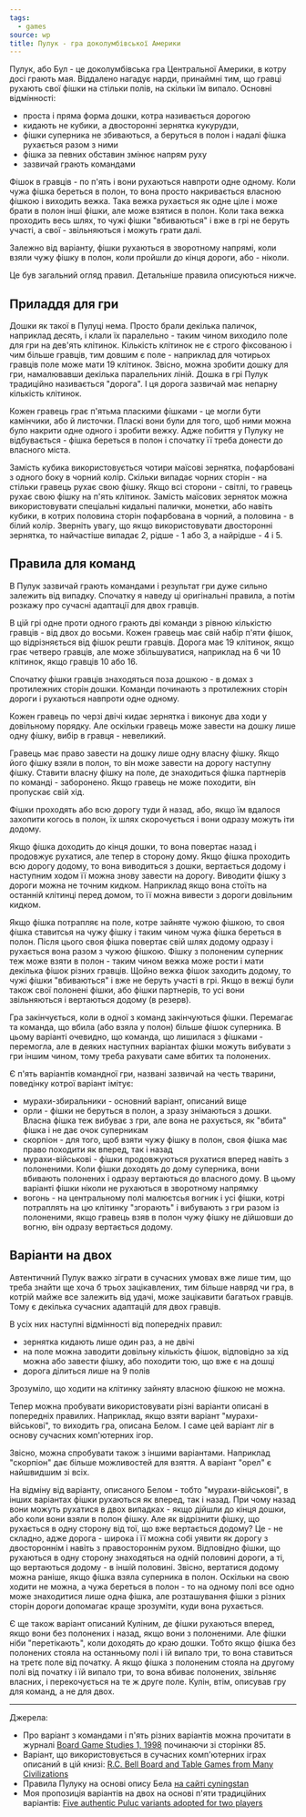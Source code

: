 ```yaml
---
tags:
  - games
source: wp
title: Пулук - гра доколумбівської Америки 
---
```

Пулук, або Бул - це доколумбівська гра Центральної Америки, в котру досі грають мая.
Віддалено нагадує нарди, принаймні тим, що гравці рухають свої фішки на стільки полів, на скільки їм випало.
Основні відмінності:

 - проста і пряма форма дошки, котра називається дорогою
 - кидають не кубики, а двосторонні зернятка кукурудзи, 
 - фішки суперника не збиваються, а беруться в полон і надалі фішка рухається разом з ними
 - фішка за певних обставин змінює напрям руху
 - зазвичай грають командами

Фішок в гравців - по п'ять і вони рухаються навпроти одне одному.
Коли чужа фішка береться в полон, то вона просто накривається власною фішкою і виходить вежка.
Така вежка рухається як одне ціле і може брати в полон інші фішки, але може взятися в полон.
Коли така вежка проходить весь шлях, то чужі фішки "вбиваються" і вже в грі не беруть участі, а свої - звільняються і можуть грати далі.

Залежно від варіанту, фішки рухаються в зворотному напрямі, коли взяли чужу фішку в полон, коли пройшли до кінця дороги, або - ніколи.

Це був загальний огляд правил. Детальніше правила описуються нижче.

## Приладдя для гри

Дошки як такої в Пулуці нема. 
Просто брали декілька паличок, наприклад десять, і клали їх паралельно - таким чином виходило поле для гри на дев'ять клітинок.
Кількість клітинок не є строго фіксованою і чим більше гравців, тим довшим є поле - наприклад для чотирьох гравців поле може мати 19 клітинок. 
Звісно, можна зробити дошку для гри, намалювавши декілька паралельних ліній.
Дошка в грі Пулук традиційно називається "дорога".
І ця дорога зазвичай має непарну кількість клітинок.

Кожен гравець грає п'ятьма пласкими фішками - це могли бути камінчики, або й листочки.
Пласкі вони були для того, щоб ними можна було накрити одне одного і зробити вежку.
Адже побиття у Пулуку не відбувається - фішка береться в полон і спочатку її треба донести до власного міста.

Замість кубика використовується чотири маїсові зернятка, пофарбовані з одного боку в чорний колір. 
Скільки випадає чорних сторін - на стільки гравець рухає свою фішку. 
Якщо всі сторони - світлі, то гравець рухає свою фішку на п'ять клітинок.
Замість маїсових зерняток можна використовувати спеціальні кидальні палички, монетки, або навіть кубики, в котрих половина сторін пофарбована в чорний, а половина - в білий колір.
Зверніть увагу, що якщо використовувати двосторонні зернятка, то найчастіше випадає 2, рідше - 1 або 3, а найрідше - 4 і 5.

## Правила для команд

В Пулук зазвичай грають командами і результат гри дуже сильно залежить від випадку.
Спочатку я наведу ці оригінальні правила, а потім розкажу про сучасні адаптації для двох гравців.

В цій грі одне проти одного грають дві команди з рівною кількістю гравців - від двох до восьми.
Кожен гравець має свій набір п'яти фішок, що відрізняється від фішок решти гравців.
Дорога має 19 клітинок, якщо грає четверо гравців, але може збільшуватися, наприклад на 6 чи 10 клітинок, якщо гравців 10 або 16.

Спочатку фішки гравців знаходяться поза дошкою - в домах з протилежних сторін дошки.
Команди починають з протилежних сторін дороги і рухаються навпроти одне одному.

Кожен гравець по черзі двічі кидає зернятка і виконує два ходи у довільному порядку.
Але оскільки гравець може завести на дошку лише одну фішку, вибір в гравця - невеликий.

Гравець має право завести на дошку лише одну власну фішку.
Якщо його фішку взяли в полон, то він може завести на дорогу наступну фішку.
Ставити власну фішку на поле, де знаходиться фішка партнерів по команді - заборонено.
Якщо гравець не може походити, він пропускає свій хід.

Фішки проходять або всю дорогу туди й назад, або, якщо їм вдалося захопити когось в полон, їх шлях скорочується і вони одразу можуть іти додому.

Якщо фішка доходить до кінця дошки, то вона повертає назад і продовжує рухатися, але тепер в сторону дому.
Якщо фішка проходить всю дорогу додому, то вона виводиться з дошки, вертається додому і наступним ходом її можна знову завести на дорогу.
Виводити фішку з дороги можна не точним кидком.
Наприклад якщо вона стоїть на останній клітинці перед домом, то її можна вивести з дороги довільним кидком.

Якщо фішка потрапляє на поле, котре зайняте чужою фішкою, то своя фішка ставитсья на чужу фішку і таким чином чужа фішка береться в полон.
Після цього своя фішка повертає свій шлях додому одразу і рухається вона разом з чужою фішкою.
Фішку з полоненим суперник теж може взяти в полон - таким чином вежка може рости і мати декілька фішок різних гравців.
Щойно вежка фішок заходить додому, то чужі фішки "вбиваються" і вже не беруть участі в грі.
Якщо в вежці були також свої полонені фішки, або фішки партнерів, то усі вони звільняються і вертаються додому (в резерв).

Гра закінчується, коли в одної з команд закінчуються фішки.
Перемагає та команда, що вбила (або взяла у полон) більше фішок суперника.
В цьому варіанті очевидно, що команда, що лишилася з фішками - перемогла, але в деяких наступних варіантах фішки можуть вибувати з гри іншим чином, тому треба рахувати саме вбитих та полонених.

Є п'ять варіантів командної гри, названі зазвичай на честь тварини, поведінку котрої варіант імітує:

- мурахи-збиральники - основний варіант, описаний вище
- орли - фішки не беруться в полон, а зразу знімаються з дошки. Власна фішка теж вибуває з гри, але вона не рахується, як "вбита" фішка і не дає очок суперникам
- скорпіон - для того, щоб взяти чужу фішку в полон, своя фішка має право походити як вперед, так і назад
- мурахи-військові - фішки продовжуються рухатися вперед навіть з полоненими. Коли фішки доходять до дому суперника, вони вбивають полонених і одразу вертаються до власного дому. В цьому варіанті фішки ніколи не рухаються в зворотному напрямку
- вогонь - на центральному полі малюєтсья вогник і усі фішки, котрі потраплять на цю клітинку "згорають" і вибувають з гри разом із полоненими, якщо гравець взяв в полон чужу фішку не дійшовши до вогню, він одразу вертається додому.

## Варіанти на двох

Автентичний Пулук важко зіграти в сучасних умовах вже лише тим, що треба знайти ще хоча б трьох зацікавлених, тим більше навряд чи гра, в котрій майже все залежить від удачі, може зацікавити багатьох гравців.
Тому є декілька сучасних адаптацій для двох гравців.

В усіх них наступні відмінності від попередніх правил:

 - зернятка кидають лише один раз, а не двічі
 - на поле можна заводити довільну кількість фішок, відповідно за хід можна або завести фішку, або походити тою, що вже є на дошці
 - дорога ділиться лише на 9 полів

Зрозуміло, що ходити на клітинку зайняту власною фішкою не можна.

Тепер можна пробувати використовувати різні варіанти описані в попередніх правилих. 
Наприклад, якщо взяти варіант "мурахи-військові", то виходить гра, описана Белом.
І саме цей варіант ліг в основу сучасних комп'ютерних ігор. 

Звісно, можна спробувати також з іншими варіантами. 
Наприклад "скорпіон" дає більше можливостей для взяття. 
А варіант "орел" є найшвидшим зі всіх.

На відміну від варіанту, описаного Белом - тобто "мурахи-військові", в інших варіантах фішки рухаються як вперед, так і назад.
При чому назад вони можуть рухатися в двох випадках - якщо дійшли до кінця дошки, або коли вони взяли в полон фішку. 
Але як відрізнити фішку, що рухається в одну сторону від тої, що вже вертається додому?
Це - не складно, адже дорога - широка і її можна собі уявити як дорогу з двостороннім і навіть з правостороннім рухом.
Відповідно фішки, що рухаються в одну сторону знаходяться на одній половині дороги, а ті, що вертаються додому - в іншій половині.
Звісно, вертатися додому можна раніше, якщо фішка взяла суперника в полон.
Оскільки на свою ходити не можна, а чужа береться в полон - то на одному полі все одно може знаходитися лише одна фішка, але розташування фішки з різних сторін дороги допомагає краще зрозуміти, куди вона рухається.

Є ще також варіант описаний Куліним, де фішки рухаються вперед, якщо вони без полонених і назад, якщо вони з полоненими.
Але фішки ніби "перетікають", коли доходять до краю дошки.
Тобто якщо фішка без полонених стояла на останньому полі і їй випало три, то вона ставиться на третє поле від початку.
А якщо фішка з полоненим стояла на другому полі від початку і їй випало три, то вона вбиває полонених, звільняє власних, і перекочується на те ж друге поле.
Кулін, втім, описував гру для команд, а не для двох.

---

Джерела:

 - Про варіант з командами і п'ять різних варіантів можна прочитати в журналі [Board Game Studies 1, 1998](https://web.archive.org/web/20121004120639/http://boardgamestudies.info:80/pdf/issue1/BGS1-complete.pdf) починаючи зі сторінки 85.
 - Варіант, що використовується в сучасних комп'ютерних іграх описаний в цій книзі: [R.C. Bell Board and Table Games from Many Civilizations](https://www.amazon.com/Board-Table-Games-Many-Civilizations/dp/0486238555)
 - Правила Пулуку на основі опису Бела [на сайті cyningstan](http://www.cyningstan.com/game/149/puluc)
 - Моя пропозиція варіантів на двох на основі п'яти традиційних варіантів: [Five authentic Puluc variants adopted for two players](https://boardgamegeek.com/thread/3399981/five-authentic-puluc-variants-adapted-for-two-play)
